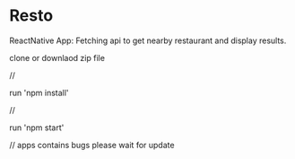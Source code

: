 # Resto
ReactNative App: Fetching api to get nearby restaurant and display results.



clone or downlaod zip file 


//

run 'npm install'


//

run 'npm start'

// apps contains bugs please wait for update


